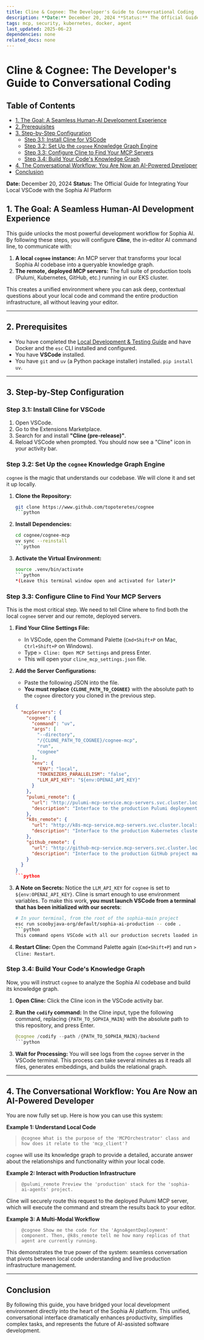 ```yaml
---
title: Cline & Cognee: The Developer's Guide to Conversational Coding
description: **Date:** December 20, 2024 **Status:** The Official Guide for Integrating Your Local VSCode with the Sophia AI Platform
tags: mcp, security, kubernetes, docker, agent
last_updated: 2025-06-23
dependencies: none
related_docs: none
---
```


# Cline & Cognee: The Developer's Guide to Conversational Coding


## Table of Contents

- [1. The Goal: A Seamless Human-AI Development Experience](#1.-the-goal:-a-seamless-human-ai-development-experience)
- [2. Prerequisites](#2.-prerequisites)
- [3. Step-by-Step Configuration](#3.-step-by-step-configuration)
  - [Step 3.1: Install Cline for VSCode](#step-3.1:-install-cline-for-vscode)
  - [Step 3.2: Set Up the `cognee` Knowledge Graph Engine](#step-3.2:-set-up-the-`cognee`-knowledge-graph-engine)
  - [Step 3.3: Configure Cline to Find Your MCP Servers](#step-3.3:-configure-cline-to-find-your-mcp-servers)
  - [Step 3.4: Build Your Code's Knowledge Graph](#step-3.4:-build-your-code's-knowledge-graph)
- [4. The Conversational Workflow: You Are Now an AI-Powered Developer](#4.-the-conversational-workflow:-you-are-now-an-ai-powered-developer)
- [Conclusion](#conclusion)

**Date:** December 20, 2024
**Status:** The Official Guide for Integrating Your Local VSCode with the Sophia AI Platform

## 1. The Goal: A Seamless Human-AI Development Experience

This guide unlocks the most powerful development workflow for Sophia AI. By following these steps, you will configure **Cline**, the in-editor AI command line, to communicate with:

1.  **A local `cognee` instance:** An MCP server that transforms your local Sophia AI codebase into a queryable knowledge graph.
2.  **The remote, deployed MCP servers:** The full suite of production tools (Pulumi, Kubernetes, GitHub, etc.) running in our EKS cluster.

This creates a unified environment where you can ask deep, contextual questions about your local code and command the entire production infrastructure, all without leaving your editor.

---

## 2. Prerequisites

-   You have completed the [Local Development & Testing Guide](./LOCAL_DEVELOPMENT_GUIDE.md) and have Docker and the `esc` CLI installed and configured.
-   You have **VSCode** installed.
-   You have `git` and `uv` (a Python package installer) installed. `pip install uv`.

---

## 3. Step-by-Step Configuration

### Step 3.1: Install Cline for VSCode

1.  Open VSCode.
2.  Go to the Extensions Marketplace.
3.  Search for and install **"Cline (pre-release)"**.
4.  Reload VSCode when prompted. You should now see a "Cline" icon in your activity bar.

### Step 3.2: Set Up the `cognee` Knowledge Graph Engine

`cognee` is the magic that understands our codebase. We will clone it and set it up locally.

1.  **Clone the Repository:**
    ```bash
    git clone https://www.github.com/topoteretes/cognee
    ```python

2.  **Install Dependencies:**
    ```bash
    cd cognee/cognee-mcp
    uv sync --reinstall
    ```python

3.  **Activate the Virtual Environment:**
    ```bash
    source .venv/bin/activate
    ```python
    *(Leave this terminal window open and activated for later)*

### Step 3.3: Configure Cline to Find Your MCP Servers

This is the most critical step. We need to tell Cline where to find both the local `cognee` server and our remote, deployed servers.

1.  **Find Your Cline Settings File:**
    -   In VSCode, open the Command Palette (`Cmd+Shift+P` on Mac, `Ctrl+Shift+P` on Windows).
    -   Type `> Cline: Open MCP Settings` and press Enter.
    -   This will open your `cline_mcp_settings.json` file.

2.  **Add the Server Configurations:**
    -   Paste the following JSON into the file.
    -   **You must replace `{CLONE_PATH_TO_COGNEE}`** with the absolute path to the `cognee` directory you cloned in the previous step.

    ```json
    {
      "mcpServers": {
        "cognee": {
          "command": "uv",
          "args": [
            "--directory",
            "/{CLONE_PATH_TO_COGNEE}/cognee-mcp",
            "run",
            "cognee"
          ],
          "env": {
            "ENV": "local",
            "TOKENIZERS_PARALLELISM": "false",
            "LLM_API_KEY": "${env:OPENAI_API_KEY}"
          }
        },
        "pulumi_remote": {
          "url": "http://pulumi-mcp-service.mcp-servers.svc.cluster.local:9000",
          "description": "Interface to the production Pulumi deployment server."
        },
        "k8s_remote": {
          "url": "http://k8s-mcp-service.mcp-servers.svc.cluster.local:9000",
          "description": "Interface to the production Kubernetes cluster."
        },
        "github_remote": {
          "url": "http://github-mcp-service.mcp-servers.svc.cluster.local:9000",
          "description": "Interface to the production GitHub project management server."
        }
      }
    }
    ```python

3.  **A Note on Secrets:** Notice the `LLM_API_KEY` for `cognee` is set to `${env:OPENAI_API_KEY}`. Cline is smart enough to use environment variables. To make this work, **you must launch VSCode from a terminal that has been initialized with our secrets**:

    ```bash
    # In your terminal, from the root of the sophia-main project
    esc run scoobyjava-org/default/sophia-ai-production -- code .
    ```python
    This command opens VSCode with all our production secrets loaded into its environment, which Cline can then pass to the `cognee` server.

4.  **Restart Cline:** Open the Command Palette again (`Cmd+Shift+P`) and run `> Cline: Restart`.

### Step 3.4: Build Your Code's Knowledge Graph

Now, you will instruct `cognee` to analyze the Sophia AI codebase and build its knowledge graph.

1.  **Open Cline:** Click the Cline icon in the VSCode activity bar.
2.  **Run the `codify` command:** In the Cline input, type the following command, replacing `{PATH_TO_SOPHIA_MAIN}` with the absolute path to this repository, and press Enter.

    ```python
    @cognee /codify --path /{PATH_TO_SOPHIA_MAIN}/backend
    ```python

3.  **Wait for Processing:** You will see logs from the `cognee` server in the VSCode terminal. This process can take several minutes as it reads all files, generates embeddings, and builds the relational graph.

---

## 4. The Conversational Workflow: You Are Now an AI-Powered Developer

You are now fully set up. Here is how you can use this system:

**Example 1: Understand Local Code**

> `@cognee What is the purpose of the 'MCPOrchestrator' class and how does it relate to the 'mcp_client'?`

`cognee` will use its knowledge graph to provide a detailed, accurate answer about the relationships and functionality within your local code.

**Example 2: Interact with Production Infrastructure**

> `@pulumi_remote Preview the 'production' stack for the 'sophia-ai-agents' project.`

Cline will securely route this request to the deployed Pulumi MCP server, which will execute the command and stream the results back to your editor.

**Example 3: A Multi-Modal Workflow**

> `@cognee Show me the code for the 'AgnoAgentDeployment' component. Then, @k8s_remote tell me how many replicas of that agent are currently running.`

This demonstrates the true power of the system: seamless conversation that pivots between local code understanding and live production infrastructure management.

---

## Conclusion

By following this guide, you have bridged your local development environment directly into the heart of the Sophia AI platform. This unified, conversational interface dramatically enhances productivity, simplifies complex tasks, and represents the future of AI-assisted software development.

